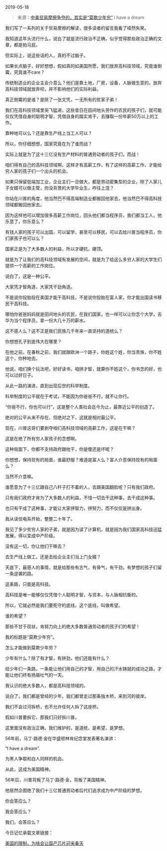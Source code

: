 2019-05-18

> 来源：[中美贸易摩擦争夺的，其实是“莫欺少年穷”](http://mp.weixin.qq.com/s?__biz=MzU3NDc5Nzc0NQ==&mid=2247484617&idx=1&sn=1c56c3d2359d2f353fdac3810a28de17&chksm=fd2da617ca5a2f01d305ecd0b410f2ba0424c865a6892b7d7b63e52ea33916b3a67f6e67e2be&scene=27#wechat_redirect)
> I have a dream

我们写了一系列的关于贸易摩擦的解读，很多读者的留言我看了哑然失笑。

  

我知道这年头流行什么，说白了就是流行政治不正确，似乎觉得那些政治正确的文章，都是拍马屁。

  

但实际上，说这些话的人，真的不过脑子。

  

如果长点脑子，好好想想，假如真的如美国所愿，我们放弃高科技领域，究竟谁倒霉，究竟谁不care？

  

传统制造业的企业主会介意么？他们是靠土地，厂房，设备，人脉做生意的，放弃高科技领域就放弃呗，并不影响他们的实际利益。

  

真正倒霉的是谁？是除了一张文凭，一无所有的贫家子弟！

  

我们在高科技领域里突飞猛进，这些昔日在田间地头劳作的农民的孩子们，就可能仅仅凭借自身的聪明才智，凭借自身的踏实肯干，去赚取一份年薪50万以上的工作。

  

靠种地可以么？还是靠生产线上当工人可以？

  

所以，你仔细想想，国家究竟在为了谁而战？

  

实际上就是为了这十三亿没有生产材料的普通劳动者的孩子们，而战！

  

咱们得有自己的高科技领域啊，这样才有高薪工作，有了这样的高薪工作，才能给穷人家的孩子们一个出头的机会。

  

如果只保留低端加工业，企业主们一旦做大，都是劳动密集型的企业，除了人家儿子女婿可以做主管，你没背景的大学毕业生，咋往上混？

  

你站在川普的角度，他当然巴不得高端制造业都搬回他家去，他当然巴不得高科技领域都搬回他家去。  

  

因为这样他可以增加很多高薪工作岗位，回头他们都当程序员，我们都当工人，他乐意了，你乐意么？

  

有钱人家的孩子可以出国，可以留学，甚至可以移民，可以去给川普当程序员，你们家孩子也可以么？

  

国家正是为了大多数人的利益，所以才硬抗，硬顶。

  

就是为了让我们的高科技领域有发展的空间，就是为了给这么多穷人家的大学生们提供一个高薪的工作岗位。

  

说白了，这是一种公平。

  

大家凭才智角逐，大家凭干劲角逐。

  

不是说你投胎投在美国才能干高科技，不是说你投胎在富人家，你才能出国读书移民干高科技。

  

哪怕你爸爸妈妈就是田间地头的农民，在我们国家，也一样可以让你念个大学，去华为当个程序员，拿一份大几十万的薪水。

  

这不感人么？这不正是我们民族几千年来一直坚持的道统么？

  

你想想孔子到底伟大在哪里？

  

在他之前，在春秋之前，我们就跟欧洲一个路子，你姓这个姓，你当贵族，你不姓这个，你种地去。

  

他说，咱们换个玩法吧，好好读书，咱拼才智，就算你不姓这个，你书念的好，也可以过好日子。

  

从此一路的演进，直到出现后世的科举制度。

  

科举制度的公平就在于考试，不能因为你爸爸不行，就不让你行。

  

“你爸不行，你也可以行”，这是整个人类社会迄今为止，最靠近公平的创造了。

  

绝对的公平从来不存在，但绝对之下，这就是相对最公平。

  

现在，川普这哥们要剥夺咱们高科技领域的高薪工作，这是在干嘛？

  

这是在绝了所有穷人家孩子的念想啊。

  

这种局面下，你都不支持政府跟他干，你是傻还是坏呢？

  

你想想，保持现有的局面，谁最舒服？难道是富人么？富人介意保持现有的局面么？

  

当然不介意嘛。

  

谁愿意为了十三亿跟自己八杆子打不着的人，去跟美国翻脸呢？只有我们政府。

  

只有我们政府才肯为了大多数人的利益，不惜一切去干这种事，去干成这种事。

  

也只有干成了这种事，才能让大家拼智力，拼努力，而不仅仅是拼出身。

  

我从读信电系开始，整整二十年了。

  

我见了多少贫穷人家的子弟，就是因为读了计算机，就是因为我们国家高科技迅猛发展，得以变成中产阶级。

  

没有这一切，你让他们干嘛去？

去生产线上做工，还是去给企业主们当上门女婿？

  

天底下，最感人的事情，就是给那些有志气，有骨气，有干劲，有梦想的孩子们留一条逆袭的路。

  

这条路，只能是高科技。

  

高科技是唯一能够仅仅凭借个人聪明才智，与资本，与人脉相抗衡的。

  

所以，它就必然是我们要死守的底线，这个底线，叫做希望。

  

谁的希望？

那些不甘于现状，肯努力向上的绝大多数普通劳动者的孩子们的希望！

  

我的标题是“莫欺少年穷”。

  

怎么才能做到莫欺少年穷？

  

少年有什么？除了有才智，有拼劲，他们还能有什么？

  

给少年们一条路，一条能让他们用自己的才智，用自己的汗水铸就的成功之路，才能让他们终有扬眉吐气的一天。

  

我认识的绝大多数人，都是高科技领域的。

  

说白了，我们都是曾经的少年，我们都曾走过那条独木桥，来到河的彼岸。

  

我们不会过河拆桥，也不允许任何人拆了这座桥。

  

假如川普要拆它，那我们只好拆川普。

  

这里面没有政治正确，我们维护的，是道统，是希望，是梦想。

  

56年前，马丁·路德·金在华盛顿林肯纪念堂发表著名演讲：

  

“I have a dream”.

  

为黑人争取和白人同样的机会。

  

从此，这成为美国精神。

  

56年后，川普背叛了马丁·路德·金，背叛了美国精神。

  

他居然企图绝了我们十三亿普通劳动者后代们追求成为中产阶级的梦想。

  

你会答应么？

我会答应么？

我们，会答应么？

  

今日记忆承载文章链接：

[美国的限制，为啥会让国产芯片迎来春天](https://mp.weixin.qq.com/s?__biz=MzU0MjYwNDU2Mw==&mid=2247486393&idx=1&sn=17b2eb550e3019366d3e166c47bd3912&chksm=fb1967c5cc6eeed34cc5d71d9011e03176123535ae5ded203570757c7463f00deb7afd87efb6&token=726958067&lang=zh_CN&scene=21#wechat_redirect)  

